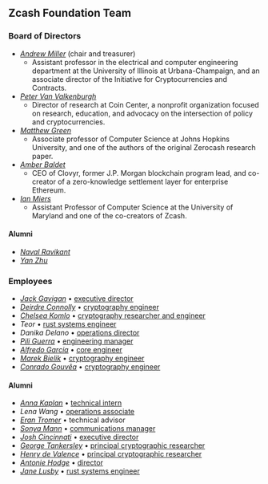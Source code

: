 <h2 id="team">Zcash Foundation Team</h2>

### Board of Directors

- [_Andrew Miller_](https://soc1024.com/) (chair and treasurer)
  - Assistant professor in the electrical and computer engineering department at the University of Illinois at Urbana-Champaign, and an associate director of the Initiative for Cryptocurrencies and Contracts.
- [_Peter Van Valkenburgh_](https://www.coincenter.org/people/peter-van-valkenburgh/)
  - Director of research at Coin Center, a nonprofit organization focused on research, education, and advocacy on the intersection of policy and cryptocurrencies.
- [_Matthew Green_](https://isi.jhu.edu/~mgreen/)
  - Associate professor of Computer Science at Johns Hopkins University, and one of the authors of the original Zerocash research paper.
- [_Amber Baldet_](http://www.amberbaldet.com/)
  - CEO of Clovyr, former J.P. Morgan blockchain program lead, and co-creator of a zero-knowledge settlement layer for enterprise Ethereum.
- [_Ian Miers_](https://cs.jhu.edu/~imiers/)
  - Assistant Professor of Computer Science at the University of Maryland and one of the co-creators of Zcash.
  
#### Alumni

- [_Naval Ravikant_](https://angel.co/naval)
- [_Yan Zhu_](https://diracdeltas.github.io/)

### Employees

- [_Jack Gavigan_](https://twitter.com/JackGavigan) • [executive director](https://www.zfnd.org/blog/welcome-jack/)
- [_Deirdre Connolly_](https://twitter.com/durumcrustulum) • [cryptography engineer](https://www.zfnd.org/blog/welcome-deirdre/)
- [_Chelsea Komlo_](https://twitter.com/chelseakomlo) • [cryptography researcher and engineer](https://www.zfnd.org/blog/welcome-chelsea/)
- _Teor_ • [rust systems engineer](https://www.zfnd.org/blog/welcome-jane-and-teor/)
- _Danika Delano_ • [operations director](https://www.zfnd.org/blog/welcome-danika/)
- [_Pili Guerra_](https://twitter.com/mpguerra) • [engineering manager](https://www.zfnd.org/blog/welcome-pili/)
- [_Alfredo Garcia_](https://twitter.com/oxarbitrage) • [core engineer](https://www.zfnd.org/blog/welcome-alfredo/)
- [_Marek Bielik_](https://twitter.com/upbqdn) • [cryptography engineer](https://www.zfnd.org/blog/welcome-marek/)
- [_Conrado Gouvêa_](https://twitter.com/conradoplg) • [cryptography engineer](https://www.zfnd.org/blog/welcome-conrado/)

#### Alumni

- [_Anna Kaplan_](https://twitter.com/kaplannie) • [technical intern](https://www.zfnd.org/blog/anna-kaplan-welcome/)
- _Lena Wang_ • [operations associate](https://www.zfnd.org/blog/welcome-lena/)
- [_Eran Tromer_](https://www.tau.ac.il/~tromer/) • technical advisor
- [_Sonya Mann_](https://twitter.com/sonyaellenmann) • [communications manager](https://www.zfnd.org/blog/welcome-sonya/)
- [_Josh Cincinnati_](https://twitter.com/acityinohio) • [executive director](https://www.zfnd.org/blog/farewell-josh/)
- [_George Tankersley_](https://twitter.com/gtank__) • [principal cryptographic researcher](https://www.zfnd.org/blog/welcome-jane-and-teor/)
- [_Henry de Valence_](https://twitter.com/hdevalence) • [principal cryptographic researcher](https://www.zfnd.org/blog/goodbye-henry/)
- [_Antonie Hodge_](https://twitter.com/antoniehodge) • [director](https://www.zfnd.org/blog/farewell-antonie/)
- [_Jane Lusby_](https://twitter.com/yaahc_) • [rust systems engineer](https://www.zfnd.org/blog/welcome-jane-and-teor/)



